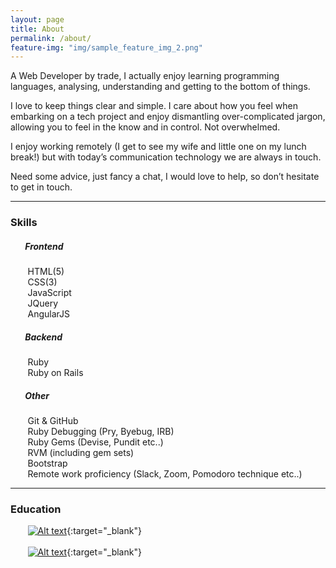 ```yaml
---
layout: page
title: About
permalink: /about/
feature-img: "img/sample_feature_img_2.png"
---
```


A Web Developer by trade, I actually enjoy learning programming languages, analysing, understanding and getting to the bottom of things.

I love to keep things clear and simple. I care about how you feel when embarking on a tech project and enjoy dismantling over-complicated jargon, allowing you to feel in the know and in control. Not overwhelmed.

I enjoy working remotely (I get to see my wife and little one on my lunch break!) but with today’s communication technology we are always in touch.

Need some advice, just fancy a chat, I would love to help, so don’t hesitate to get in touch.
<hr color="gray">

### Skills <!--maybe add icons for all below? -->

##### &nbsp;&nbsp;&nbsp;&nbsp;&nbsp;&nbsp; Frontend
&nbsp;&nbsp;&nbsp;&nbsp;&nbsp;&nbsp; HTML(5) <br>
&nbsp;&nbsp;&nbsp;&nbsp;&nbsp;&nbsp; CSS(3) <br>
&nbsp;&nbsp;&nbsp;&nbsp;&nbsp;&nbsp; JavaScript <br>
&nbsp;&nbsp;&nbsp;&nbsp;&nbsp;&nbsp; JQuery <br>
&nbsp;&nbsp;&nbsp;&nbsp;&nbsp;&nbsp; AngularJS <br>

##### &nbsp;&nbsp;&nbsp;&nbsp;&nbsp;&nbsp; Backend
&nbsp;&nbsp;&nbsp;&nbsp;&nbsp;&nbsp; Ruby <br>
&nbsp;&nbsp;&nbsp;&nbsp;&nbsp;&nbsp; Ruby on Rails <br>

##### &nbsp;&nbsp;&nbsp;&nbsp;&nbsp;&nbsp; Other
&nbsp;&nbsp;&nbsp;&nbsp;&nbsp;&nbsp; Git & GitHub <br>
&nbsp;&nbsp;&nbsp;&nbsp;&nbsp;&nbsp; Ruby Debugging (Pry, Byebug, IRB) <br>
&nbsp;&nbsp;&nbsp;&nbsp;&nbsp;&nbsp; Ruby Gems (Devise, Pundit etc..) <br>
&nbsp;&nbsp;&nbsp;&nbsp;&nbsp;&nbsp; RVM (including gem sets) <br>
&nbsp;&nbsp;&nbsp;&nbsp;&nbsp;&nbsp; Bootstrap <br>
&nbsp;&nbsp;&nbsp;&nbsp;&nbsp;&nbsp; Remote work proficiency (Slack, Zoom, Pomodoro technique etc..) <br>
<hr color="gray">

### Education

&nbsp;&nbsp;&nbsp;&nbsp;&nbsp;&nbsp; [![Alt text](../img/about/bloc-logo.png)](https://www.bloc.io/){:target="_blank"}<br> <br>
&nbsp;&nbsp;&nbsp;&nbsp;&nbsp;&nbsp; [![Alt text](../img/about/lse--logo.png)](http://www.lse.ac.uk/){:target="_blank"}
